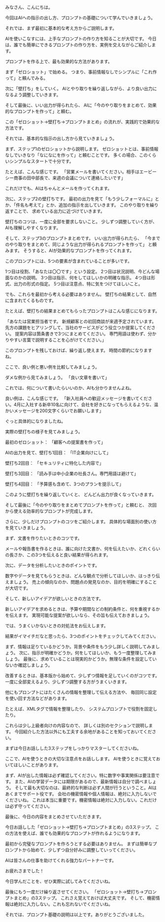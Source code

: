 みなさん、こんにちは。

今回はAIへの指示の出し方、プロンプトの基礎について学んでいきましょう。

それでは、まず最初に基本的な考え方からご説明します。

AIを使いこなすには、上手なプロンプトの作り方を知ることが大切です。
今日は、誰でも簡単にできるプロンプトの作り方を、実例を交えながらご紹介します。

プロンプトを作る上で、最も効果的な方法があります。

まず「ゼロショット」で始める。
つまり、事前情報なしでシンプルに「これ作って」と頼んでみる。

次に「壁打ち」をしていく。
AIとやり取りを繰り返しながら、より良い出力になるよう調整していきます。

そして最後に、いい出力が得られたら、
AIに「今のやり取りをまとめて、効果的なプロンプトを作って」と頼む。

この「ゼロショット→壁打ち→プロンプトまとめ」の流れが、実践的で効果的な方法です。

それでは、基本的な指示の出し方から見ていきましょう。

まず、ステップ1のゼロショットから説明します。
ゼロショットとは、事前情報なしでいきなり「なになにを作って」と頼むことです。
多くの場合、このくらいシンプルなスタートで十分です。

たとえば、こんな感じです。
「営業メールを書いてください。相手はエービーシー商事の田中部長で、来週の会議について連絡したいです」

これだけでも、AIはちゃんとメールを作ってくれます。

次に、ステップ2の壁打ちです。
最初の出力を見て「もう少しフォーマルに」とか、「件名も考えて」とか、追加の指示を出していきます。
このやり取りを繰り返すことで、
求めている出力に近づけていきます。

壁打ちのコツは、一度に全部を要求しないこと。
少しずつ調整していく方が、AIも理解しやすくなります。

そして、ステップ3のプロンプトまとめです。
いい出力が得られたら、
「今までのやり取りをまとめて、同じような出力が得られるプロンプトを作って」
と頼みます。
そうすると、AIが効果的なプロンプトを作ってくれます。

このプロンプトには、5つの要素が含まれていることが多いです。

1つ目は役割、「あなたは〇〇です」という設定。
2つ目は状況説明、今どんな場面なのかの説明。
3つ目は指示、何をしてほしいかの明確な指示。
4つ目は形式、出力の形式の指定。
5つ目は注意点、特に気をつけてほしいこと。

でも、これらを最初から考える必要はありません。
壁打ちの結果として、自然に含まれてくるものです。

たとえば、壁打ちの結果まとめてもらったプロンプトはこんな感じになります。

「あなたは営業担当者です。
新規顧客との初回商談が来週予定されています。
先方の課題をヒアリングして、当社のサービスがどう役立つか提案してください。
提案内容は箇条書きで3つにまとめてください。
専門用語は使わず、分かりやすい言葉で説明することを心がけてください。」

このプロンプトを残しておけば、繰り返し使えます。
時間の節約になりますね。

ここで、良い例と悪い例を比較してみましょう。

ダメな例から見てみましょう。
「良い文章を書いて」

これでは、何について書いたらいいのか、AIも分かりませんよね。

良い例は、こんな感じです。
「新入社員への歓迎メッセージを書いてください。4月に入社する新卒10名に向けて、会社を好きになってもらえるような、温かいメッセージを200文字くらいでお願いします」

ぐっと具体的になりましたね。

実際の壁打ちの様子を見てみましょう。

最初のゼロショット：
「顧客への提案書を作って」

AIの出力を見て、壁打ち1回目：
「IT企業向けにして」

壁打ち2回目：
「セキュリティに特化した内容で」

壁打ち3回目：
「読み手は中小企業の社長さん。専門用語は避けて」

壁打ち4回目：
「予算感も含めて、3つのプランを提示して」

このように壁打ちを繰り返していくと、
どんどん出力が良くなっていきます。

そして最後に「今のやり取りをまとめてプロンプトを作って」と頼むと、
次回から使える効率的なプロンプトが完成します。


さらに、少しだけプロンプトのコツをご紹介します。
具体的な場面別の使い方を見ていきましょう。

まず、文書を作りたいときのコツです。

メールや報告書を作るときは、誰に向けた文書か、何を伝えたいか、どれくらいの長さか、この3つを伝えると良い結果が得られます。

次に、データを分析したいときのポイントです。

数字やデータを見てもらうときは、どんな観点で分析してほしいか、はっきり伝えましょう。
売上の傾向なのか、問題点の発見なのか、目的を明確にすることが大切です。

そして、新しいアイデアが欲しいときの方法です。

新しいアイデアを求めるときは、予算や期間などの制約条件と、何を重視するかを伝えます。
実現可能な提案が欲しいなら、その旨も伝えておきましょう。

では、うまくいかないときの対処法をお伝えします。

結果がイマイチだなと思ったら、3つのポイントをチェックしてみてください。

まず、情報は足りているかどうか。背景や条件をもう少し詳しく説明してみましょう。
次に、指示が明確かどうか。何をしてほしいか、もう一度整理してみましょう。
最後に、求めていることは現実的かどうか。無理な条件を設定していないか確認しましょう。

改善するときは、基本版から始めて、少しずつ情報を足していくのがコツです。
一度に全部変えるより、少しずつ調整する方がうまくいきます。

他にもプロンプトにはたくさんの情報を整理して伝える方法や、
毎回同じ設定を使い回す方法などがあります。

たとえば、XMLタグで情報を整理したり、
システムプロンプトで役割を固定したり。

これらは少し上級者向けの内容なので、
詳しくは別のセクションで説明します。
今回紹介した方法以外にも工夫する余地があることを知っておいてください。

まずは今日お話しした3ステップをしっかりマスターしてくださいね。

ここで、AIを使うときの大切な注意点をお話しします。
AIを使うときに覚えておいてほしいことがあります。

まず、AIが出した情報は必ず確認してください。特に数字や事実関係は要注意です。
また、AIの学習データには期限があるので、最新情報は自分で調べましょう。
そして最も大切なのは、最終的な判断は必ず人間が行うということ。AIはあくまでサポート役です。
会社の機密情報や個人情報は、絶対に入力しないでくださいね。
これは本当に重要です。機密情報は絶対に入力しない。これだけは必ず守ってください。

最後に、今日の内容をまとめさせていただきます。

今日お話しした「ゼロショット→壁打ち→プロンプトまとめ」の3ステップ。
この方法を使えば、誰でも効果的なプロンプトが作れるようになります。

最初から完璧なプロンプトを作ろうとする必要はありません。
まずは簡単なプロンプトから始めて、少しずつ自分好みに調整していってください。

AIは皆さんの仕事を助けてくれる強力なパートナーです。

お疲れさまでした！

今日学んだことを、ぜひ実際に試してみてくださいね。

最後にもう一度だけ繰り返させてください。
「ゼロショット→壁打ち→プロンプトまとめ」の3ステップ。
これさえ覚えておけば大丈夫です。
そして、機密情報は絶対に入力しない。これも忘れないでくださいね。

それでは、プロンプト基礎の説明は以上です。ありがとうございました。